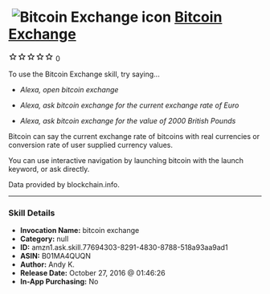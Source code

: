 # &nbsp;<img src="skill_icon" alt="Bitcoin Exchange icon" width="36"> [Bitcoin Exchange](http://alexa.amazon.com/#skills/amzn1.ask.skill.77694303-8291-4830-8788-518a93aa9ad1)
![0 stars](../../images/ic_star_border_black_18dp_1x.png)![0 stars](../../images/ic_star_border_black_18dp_1x.png)![0 stars](../../images/ic_star_border_black_18dp_1x.png)![0 stars](../../images/ic_star_border_black_18dp_1x.png)![0 stars](../../images/ic_star_border_black_18dp_1x.png) 0

To use the Bitcoin Exchange skill, try saying...

* *Alexa, open bitcoin exchange*

* *Alexa, ask bitcoin exchange for the current exchange rate of Euro*

* *Alexa, ask bitcoin exchange for the value of 2000 British Pounds*

Bitcoin can say the current exchange rate of bitcoins with real currencies or conversion rate of user supplied currency values.

You can use interactive navigation by launching bitcoin with the launch keyword, or ask directly.

Data provided by blockchain.info.

***

### Skill Details

* **Invocation Name:** bitcoin exchange
* **Category:** null
* **ID:** amzn1.ask.skill.77694303-8291-4830-8788-518a93aa9ad1
* **ASIN:** B01MA4QUQN
* **Author:** Andy K.
* **Release Date:** October 27, 2016 @ 01:46:26
* **In-App Purchasing:** No

